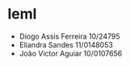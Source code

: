 # leml

* Diogo Assis Ferreira	10/24795
* Eliandra Sandes			  11/0148053
* João Victor Aguiar		10/0107656
